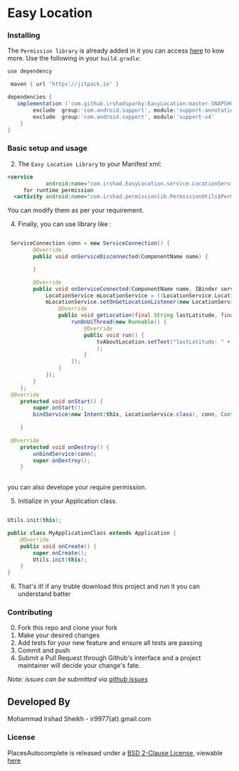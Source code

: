 # Easy Location



### Installing

The `Permission library` is already added in it you can access [here](https://github.com/irshadsparky/PermissionExample) to kow more.
Use the following in your `build.gradle`:

```groovy
use dependency

 maven { url 'https://jitpack.io' }

dependencies {
   implementation ('com.github.irshadsparky:EasyLocation:master-SNAPSHOT') {
        exclude  group:'com.android.support', module:'support-annotations'
        exclude  group:'com.android.support', module:'support-v4'
    }
}
```

### Basic setup and usage


2. The `Easy Location Library` to your Manifest xml:
```xml
<service
            android:name="com.irshad.EasyLocation.service.LocationService"android:launchMode="singleTop" />
     for runtime permission       
  <activity android:name="com.irshad.permissionlib.PermissionUtils$PermissionActivity" />
```
   
 You can modify them as per your requirement.
    
4. Finally, you can use library like :

```java

 ServiceConnection conn = new ServiceConnection() {
        @Override
        public void onServiceDisconnected(ComponentName name) {

        }

        @Override
        public void onServiceConnected(ComponentName name, IBinder service) {
            LocationService mLocationService = ((LocationService.LocationBinder) service).getService();
            mLocationService.setOnGetLocationListener(new LocationService.OnGetLocationListener() {
                @Override
                public void getLocation(final String lastLatitude, final String lastLongitude, final String latitude, final String longitude, final String country, final String locality, final String street) {
                    runOnUiThread(new Runnable() {
                        @Override
                        public void run() {
                            tvAboutLocation.setText("lastLatitude: " + lastLatitude + "lastLongitude: " + lastLongitude + "latitude: " + latitude + "longitude: " + longitude + "getCountryName: " + country + "getLocality: " + locality + "getStreet: " + street
                            );
                        }
                    });
                }
            });
        }
    };
 @Override
    protected void onStart() {
        super.onStart();
        bindService(new Intent(this, LocationService.class), conn, Context.BIND_AUTO_CREATE);

    }
    
 @Override
    protected void onDestroy() {
        unbindService(conn);
        super.onDestroy();
    }
    
```
you can also develope your require permission.

5. Initialize in your Application class.
```java

Utils.init(this);

public class MyApplicationClass extends Application {
    @Override
    public void onCreate() {
        super.onCreate();
        Utils.init(this);
    }
}
```
6. That's it! if any truble download this project and run it you can understand batter

### Contributing

0. Fork this repo and clone your fork
0. Make your desired changes
0. Add tests for your new feature and ensure all tests are passing
0. Commit and push
0. Submit a Pull Request through Github's interface and a project maintainer will
decide your change's fate.

_Note: issues can be submitted via [github issues](https://github.com/irshadsparky/EasyLocationExample/issues/new)_

Developed By
------------
Mohammad Irshad Sheikh - ir9977(at).gmail.com

### License

PlacesAutocomplete is released under a [BSD 2-Clause License](http://opensource.org/licenses/BSD-2-Clause), viewable [here](LICENSE.txt)
